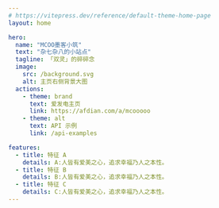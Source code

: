 ```yaml
---
# https://vitepress.dev/reference/default-theme-home-page
layout: home

hero:
  name: "MCOO墨客小筑"
  text: "杂七杂八的小站点"
  tagline: 「双灵」的碎碎念
  image:
    src: /background.svg
    alt: 主页右侧背景大图
  actions:
    - theme: brand
      text: 爱发电主页
      link: https://afdian.com/a/mcooooo
    - theme: alt
      text: API 示例
      link: /api-examples

features:
  - title: 特征 A
    details: A:人皆有爱美之心，追求幸福乃人之本性。
  - title: 特征 B
    details: B:人皆有爱美之心，追求幸福乃人之本性。
  - title: 特征 C
    details: C:人皆有爱美之心，追求幸福乃人之本性。
---
```


